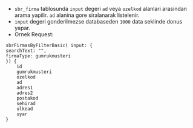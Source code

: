 - `sbr_firma` tablosunda `input`  degeri `ad` veya `ozelkod` alanlari arasindan arama yapilir. `ad` alanina gore siralanarak listelenir.
- `input` degeri gonderilmezse databaseden `1000` data seklinde donus yapar.
- Ornek Request:
```
sbrFirmasByFilterBasic( input: {
searchText: "",
firmaType: gumrukmusteri
}) {
	id
	gumrukmusteri
	ozelkod
	ad
	adres1
	adres2
	postakod
	sehirad
	ulkead
	uyar
}
```